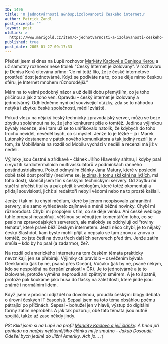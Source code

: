```yaml
---
ID: 1496
title: 'O jednotvárnosti a&nbsp;izolovanosti českého internetu'
author: Patrick Zandl
post_excerpt: ""
layout: post
oldlink: >
  https://www.marigold.cz/item/o-jednotvarnosti-a-izolovanosti-ceskeho-internetu
published: true
post_date: 2005-01-27 09:17:33
---
```

<p>Přečetl jsem si dnes na Lupě rozhovor <a href="http://www.lupa.cz/clanek.php3?show=3920">Markéty Kaclové s Denisou Kerou</a> a už samotný rozhovor nese titulek &#8220;Český Internet je izolovaný&#8221;. V rozhovoru je Denisa Kerá citována přímo: &#8220;Je mi totiž líto, že je české internetové prostředí dost jednotvárné. Když se podíváte na to, co se děje mimo českou sféru, je Internet mnohem různorodější.&#8221;</p>

<p>Mám na to velmi podobný názor a už delší dobu přemýšlím, co je toho příčinou a jak z toho ven. Opravdu – český internet je izolovaný a jednotvárný. Odhlédněme nyní od související otázky, zda se to náhodou netýká i zbytku české společnosti, médií zvláště. </p>

<p>Pokud vlezu na nějaký český technický zpravodajský server, můžu se beze zbytku spolehnout na to, že jeho konkurent píše o tomtéž. Jedinou výjimkou bývaly recenze, ale i tam už se to unifikovalo natolik, že kdybych do toho trochu neviděl, nevěděl bych, co si myslet. Jenže to je těžké – já i Marek Lutonský dostaneme v pátek nového komunikátora a tak jediný rozdíl je v tom, že MobilMania na rozdíl od Mobilu vychází v neděli a recenzi má již v neděli. </p>

<p>Výjimky jsou čestné a zřídkavé – článek Jiřího Hlavenky shltnu, i kdyby psal o využítí kardiotermálních multivaskulátorů v podmínkách ranného postindustrialismu. Pokud odmyslím články Jana Matury, které v poslední době také dost prořídly (nedivme se, <a href="http://sport.idnes.cz/lyzovani.asp?r=lyzovani&amp;c=A050114_170932_lyzovani_ot">je zima, k tomu skákání na lyžích</a>, má toho dost), skončil jsem tím s českými technickými servery. Od zbytku mi stačí si přečíst titulky a pak přejít k weblogům, které totéž okomentují a přidají souvislosti, jichž si redaktoři nebyli vědomi nebo na to prostě kašlali. </p>

<p>Jenže i tak mi tu chybí médium, které by jenom neopisovalo zahraniční servery, ale samo vyhledávalo zajímavé a méně běžné novinky. Chybí mi různorodost. Chybí mi propojení s tím, co se děje venku. Ani české weblogy tuhle propast nezaplňují, většinou se věnují jen komentářům toho, co se psalo na zpravodajských serverech, ale málokdy se odchylují od &#8220;roviny tématu&#8221;, které právě běží českým internetem. Jestli něco chybí, je to nějaký český Slashdot, kam byste mohli přijít a nepsalo se tam znovu a znovu o tomtéž, co jste četli na dvou třech dalších serverech před tím. Jenže zatím smůla – kdo by ho psal (a zadarmo), že?. </p>

<p>Na rozdíl od amerického internetu na tom českém témata prakticky nevznikají, jen se přebírají. Výjimky ctí pravidlo – osvěžením bývala Geeklandia (jak by ne, psaná přes Oceán), Vúčako (jak by ne, psané někým, kdo se nespoléhá na čerpání znalostí v ČR). Je to jednotvárné a je to izolované, protože výměna neproudí ani zpětným směrem. A je to špatně, protože pak koukáme jako husa do flašky na záležitosti, které jinde jsou známé i normálním lidem. </p>

<p>Když jsem v prosinci odjížděl na dovolenou, proudila českými blogy debata o úrovni českých IT časopisů. Sepsal jsem na toto téma obsáhlou poému pátrající po příčinách. Sepsal – bohužel jen v hlavě, výstup do digitální formy zatím neproběhl. A jak tak pozoruji, obě tato témata jsou nutně spojitá, takže až zase někdy jindy.  </p>

<p><i>PS: Klikl jsem si na Lupě na profil <a href="http://www.lupa.cz/autor.php3?autor=kaclova">Markéty Kaclové a její články</a>. A hned při pohledu na nadpis nejčtenějšího článku mi je smutno - Jakub Dosoudil: Odešel bych jedině do Jižní Ameriky. Ach jo&#8230; :(</i>
</p>
